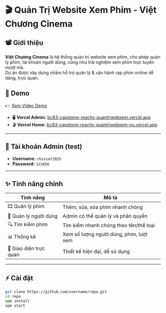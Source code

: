 # 🎬 Quản Trị Website Xem Phim - **Việt Chương Cinema**
## 📽️ Giới thiệu
**Việt Chương Cinema** là hệ thống quản trị website xem phim, cho phép quản lý phim, tài khoản người dùng, cũng như trải nghiệm xem phim trực tuyến mượt mà.  
Dự án được xây dựng nhằm hỗ trợ quản lý & vận hành rạp phim online dễ dàng, trực quan.
## 🔗 Demo
👉 [Xem Video Demo](https://www.youtube.com/watch?v=17vDIVCryEM)
- 🖥️ **Vercel Admin:** [bc83-capstone-reactjs-quantriwebxem.vercel.app](https://bc83-capstone-reactjs-quantriwebxem.vercel.app)  
- 🎬 **Vercel Home:** [bc83-capstone-reactjs-quantriwebxem-nu.vercel.app](https://bc83-capstone-reactjs-quantriwebxem-nu.vercel.app) 
---

## 🔑 Tài khoản Admin (test)
- **Username:** `chiviet2025`  
- **Password:** `123456`

---

## ✨ Tính năng chính
| Tính năng | Mô tả |
|-----------|-------|
| 🎞️ Quản lý phim | Thêm, sửa, xóa phim nhanh chóng |
| 👥 Quản lý người dùng | Admin có thể quản lý và phân quyền |
| 🔍 Tìm kiếm phim | Tìm kiếm nhanh chóng theo tên/thể loại |
| 📊 Thống kê | Xem số lượng người dùng, phim, lượt xem |
| 🎨 Giao diện trực quan | Thiết kế hiện đại, dễ sử dụng |

---

## ⚡ Cài đặt
```bash
git clone https://github.com/username/repo.git
cd repo
npm install
npm start
